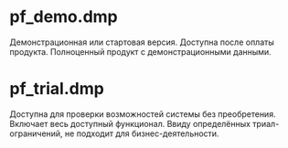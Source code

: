 # pf_demo.dmp
Демонстрационная или стартовая версия.
Доступна после оплаты продукта.
Полноценный продукт с демонстрационными данными.

# pf_trial.dmp
Доступна для проверки возможностей системы без преобретения.
Включает весь доступный функционал.
Ввиду определённых триал-ограничений, не подходит для бизнес-деятельности.
